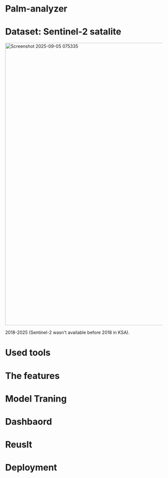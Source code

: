 # Palm-analyzer


# Dataset:  Sentinel-2 satalite 

<img width="1919" height="900" alt="Screenshot 2025-09-05 075335" src="https://github.com/user-attachments/assets/249a0a10-5966-481a-9ff1-77e68cbd0d27" />

 2018-2025 (Sentinel-2 wasn't available before 2018 in KSA). 

# Used tools


# The features 

# Model Traning

# Dashbaord

# Reuslt

# Deployment
